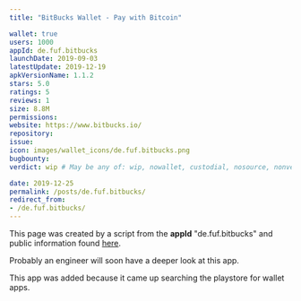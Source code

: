 ```yaml
---
title: "BitBucks Wallet - Pay with Bitcoin"

wallet: true
users: 1000
appId: de.fuf.bitbucks
launchDate: 2019-09-03
latestUpdate: 2019-12-19
apkVersionName: 1.1.2
stars: 5.0
ratings: 5
reviews: 1
size: 8.8M
permissions:
website: https://www.bitbucks.io/
repository:
issue:
icon: images/wallet_icons/de.fuf.bitbucks.png
bugbounty:
verdict: wip # May be any of: wip, nowallet, custodial, nosource, nonverifiable, verifiable, bounty, cert1, cert2, cert3

date: 2019-12-25
permalink: /posts/de.fuf.bitbucks/
redirect_from:
- /de.fuf.bitbucks/
---
```


This page was created by a script from the **appId** "de.fuf.bitbucks" and public
information found
[here](https://play.google.com/store/apps/details?id=de.fuf.bitbucks).

Probably an engineer will soon have a deeper look at this app.

This app was added because it came up searching the playstore for wallet apps.